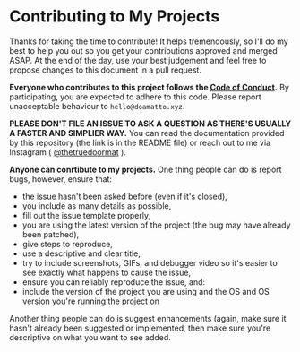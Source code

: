 # Contributing to My Projects

Thanks for taking the time to contribute! It helps tremendously, so I'll do my best to help you out so you get your contributions approved and merged ASAP. At the end of the day, use your best judgement and feel free to propose changes to this document in a pull request.

**Everyone who contributes to this project follows the [Code of Conduct](CODE_OF_CONDUCT.md).** By participating, you are expected to adhere to this code. Please report unacceptable behaviour to `hello@doamatto.xyz`.

**PLEASE DON'T FILE AN ISSUE TO ASK A QUESTION AS THERE'S USUALLY A FASTER AND SIMPLIER WAY.** You can read the documentation provided by this repository (the link is in the README file) or reach out to me via Instagram ( [@thetruedoormat](https://instagram.com/thetruedoormat) ).

**Anyone can conrtibute to my projects.** One thing people can do is report bugs, however, ensure that: 
- the issue hasn't been asked before (even if it's closed),
- you include as many details as possible,
- fill out the issue template properly,
- you are using the latest version of the project (the bug may have already been patched),
- give steps to reproduce,
- use a descriptive and clear title,
- try to include screenshots, GIFs, and debugger video so it's easier to see exactly what happens to cause the issue,
- ensure you can reliably reproduce the issue, and:
- include the version of the project you are using and the OS and OS version you're running the project on

Another thing people can do is suggest enhancements (again, make sure it hasn't already been suggested or implemented, then make sure you're descriptive on what you want to see added.
